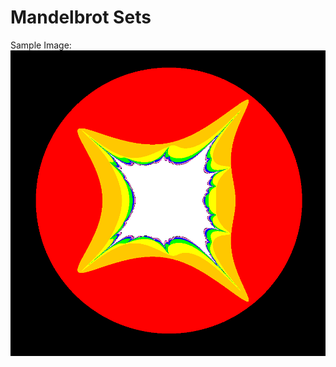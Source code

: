 Mandelbrot Sets
====
Sample Image:
![Sample Mandelbrot Output](https://github.com/JPeterson462/Mandelbrot-Sets/raw/master/sample.png "Sample Mandelbrot Output")